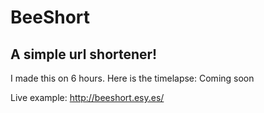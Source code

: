 BeeShort
========
A simple url shortener!
-----------------------
I made this on 6 hours. Here is the timelapse: Coming soon

Live example: http://beeshort.esy.es/
